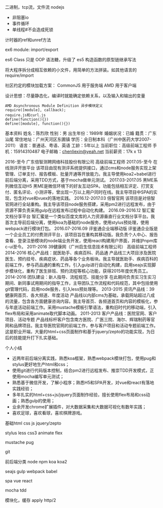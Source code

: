二进制，tcp流，文件流
nodejs
- 非阻塞io
- 事件循环
- 单线程#不会造成死锁

计时器的ref和unref方法


ex6 module: import/export

es6 Class 只是 OOP 语法糖，升级了 es5 构造函数的原型链继承写法

将大程序拆分成相互依赖的小文件，用简单的方法拼装。如其他语言的 require/import

社区约定的模块加载方案：
    CommonJS 用于服务端
    AMD 用于客户端

设计思想：尽量静态化，编译时就能确定依赖关系，以及输入和输出的变量

    AMD Asynchronous Module Definition 异步模块定义
    require([module], callback);
    require.js和curl.js
    define(function(){})
    define([module], function(){})









基本资料
姓名：陈烈欣
性别：男
出生年份：1989年
婚姻状况：已婚
籍贯：广东汕尾
常住地址：广州天河区东圃镇
学历：全日制本科（广州中医药大学2007-2011）
语言：普通话、粤语、英语
工龄：5年以上
当前职位：高级前端工程师
手机：15914310487  电子邮箱：chenliexin@yeah.net
当前薪资：17k x 13





2016-至今 广东倍智测聘网络科技股份有限公司 高级前端工程师
    2017.05-至今 在线测评开放平台
        该项目由现有测评系统提供接口，通过cms和node服务实现上架管理、订单支付、报告模板、批量开通等开放能力。我主导使用koa2+babel进行前后端分离，采用TDD方式，基于mocha做单元测试。
    2017.03-2017.05 黑ME系列微信互动H5
        黑ME是微信环境下的好友互动SPA，功能包括相互评定、打赏支付、匿名评论、小测评等，曾出现一万以上用户同时在线。我主导项目中SPA的实现，包含对vue和vuex的落地实践。
    2016.12-2017.03 倍智官网
        该项目是对倍智官网进行全站重构。我主导该项目node服务搭建，采用pm2进行远程发布，由于资源不算负责采用gulp在远程发布过程中自动化构建。
    2016.09-2016.12 智汇蜜文档分享平台
        智汇蜜是一个类似百度文库的人力资源垂直行业文档分享平台。我首次主导前后端分离，使用koa为基础的node服务，使用stylus预处理，使用webpack进行模块打包。
    2016.07-2016.09 评鉴通企业端移动版
        评鉴通企业版是一个企业员工的付费测评平台，该项目旨在重构其移动版。我负责个人中心、报告查看、登录注册模块的node端业务开发，使用react构建用户界面，并维护npm库c-ui至今。
2011-2016 39健康网（广州启生信息技术有限公司） 高级前端工程师
    2014-2016 核心产品线：就医助手、疾病百科、药品通
        产品线三大项目涉及医院医生、预约挂号、疾病症状、药品等各个业务板块。我主导就医助手、疾病百科的前端工作，参与药品通的重构工作。引入gulp进行自动化构建，启用seajs实现脚步模块化，重构了医生排班、预约流程等核心功能，获得2015年度优秀员工。
    2014-2016 团队建设：新人指导、流程规范、技能分享
        在此期间负责实习生实习期间、新同事试用期间的指导工作，主导团队工作流程和代码规范，其中包括使用git管理代码，启用node服务，引入less预处理等。
    2013-2015 资讯产品线：39健康网首页、各大频道、年度活动
        产品线以内部cms为基础，承载网站超过八成的流量，包含各方面健康咨询内容。我主导首页、各频道首页和内容的模板化，参与年底活动前端工作。采用mustache模板引擎语法，重构旧时代的移动端，引入flex布局和采用animate取代脚本动画。
    2011-2013 客户产品线：医院官网、客户项目、活动专题
        产品线标杆客户包含南方医院、广医三院、海尔、辉瑞制药等官网和品牌项目。我主导医院官网的前端工作，参与客户项目和活动专题前端工作。这是职业开端，大量的html+css页面制作和基于jquery/zepto的功能实现，为日后的技能提升打下扎实基础。

个人小结

- 近两年前后端分离实践，熟悉koa框架，熟悉webpack模块打包，使用pug和stylus更好地生产html和css；
- 使用git进行代码版本控制，结合pm2进行远程发布、推崇TDD开发模式，正使用mocha编写单元测试；
- 熟悉基于微信开发，了解小程序；熟悉H5和SPA开发，对vue和react有落地实践经验；
- 多年扎实的html+css+js/jquery页面制作经验，擅长使用flex布局和css动画；熟悉gulp的使用；
- 业余开发chrome扩展插件，对大数据采集和大数据可视化有数年实践；
- 喜欢足球，喜欢看球，喜欢棋牌游戏。




基础html css js
jquery/zepto

stylus
less
css3 animate flex

mustache
pug

git

前后端分类
node
npm
koa
koa2

seajs
gulp
webpack
babel

spa
vue
react

mocha
tdd

模块化，缓存
apply
http/2

